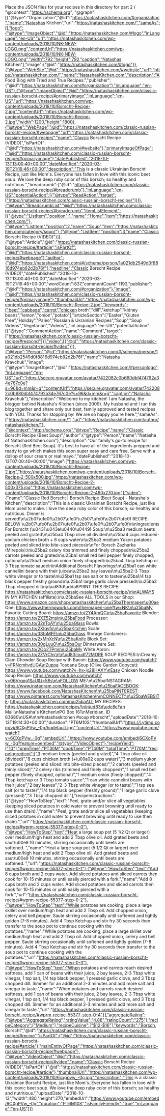Place the JSON files for your recipes in this directory for part 2
{
    "@context":"https://schema.org",
    "@graph":[{"@type":"Organization","@id":"https://natashaskitchen.com/#organization","name":"Natashas Kitchen","url":"https://natashaskitchen.com/","sameAs":[],"logo":{"@type":"ImageObject","@id":"https://natashaskitchen.com/#logo","inLanguage":"en-US","url":"https://natashaskitchen.com/wp-content/uploads/2018/10/NK-NEW-LOGO.png","contentUrl":"https://natashaskitchen.com/wp-content/uploads/2018/10/NK-NEW-LOGO.png","width":792,"height":792,"caption":"Natashas Kitchen"},"image":{"@id":"https://natashaskitchen.com/#logo"}},{"@type":"WebSite","@id":"https://natashaskitchen.com/#website","url":"https://natashaskitchen.com/","name":"NatashasKitchen.com","description":"A Food Blog with Tried and True Recipes.","publisher":{"@id":"https://natashaskitchen.com/#organization"},"inLanguage":"en-US"},{"@type":"ImageObject","@id":"https://natashaskitchen.com/classic-russian-borscht-recipe/#primaryimage","inLanguage":"en-US","url":"https://natashaskitchen.com/wp-content/uploads/2018/10/Borscht-Recipe-2.jpg","contentUrl":"https://natashaskitchen.com/wp-content/uploads/2018/10/Borscht-Recipe-2.jpg","width":1200,"height":1800},{"@type":"WebPage","@id":"https://natashaskitchen.com/classic-russian-borscht-recipe/#webpage","url":"https://natashaskitchen.com/classic-russian-borscht-recipe/","name":"Classic Borscht Recipe (VIDEO)","isPartOf":{"@id":"https://natashaskitchen.com/#website"},"primaryImageOfPage":{"@id":"https://natashaskitchen.com/classic-russian-borscht-recipe/#primaryimage"},"datePublished":"2018-10-13T13:00:40+00:00","dateModified":"2020-03-19T21:19:46+00:00","description":"This is a classic Ukrainian Borscht Recipe, just like Mom's. Everyone has fallen in love with this iconic beet soup. We love the deep ruby color of this borsch; so healthy and nutritious.","breadcrumb":{"@id":"https://natashaskitchen.com/classic-russian-borscht-recipe/#breadcrumb"},"inLanguage":"en-US","potentialAction":[{"@type":"ReadAction","target":["https://natashaskitchen.com/classic-russian-borscht-recipe/"]}]},{"@type":"BreadcrumbList","@id":"https://natashaskitchen.com/classic-russian-borscht-recipe/#breadcrumb","itemListElement":[{"@type":"ListItem","position":1,"name":"Home","item":"https://natashaskitchen.com/"},{"@type":"ListItem","position":2,"name":"Soup","item":"https://natashaskitchen.com/category/soup/"},{"@type":"ListItem","position":3,"name":"Classic Borscht Recipe (VIDEO)"}]},{"@type":"Article","@id":"https://natashaskitchen.com/classic-russian-borscht-recipe/#article","isPartOf":{"@id":"https://natashaskitchen.com/classic-russian-borscht-recipe/#webpage"},"author":{"@id":"https://natashaskitchen.com/#/schema/person/1a021db2549d0f8816d974eb82d2b76f"},"headline":"Classic Borscht Recipe (VIDEO)","datePublished":"2018-10-13T13:00:40+00:00","dateModified":"2020-03-19T21:19:46+00:00","wordCount":837,"commentCount":1193,"publisher":{"@id":"https://natashaskitchen.com/#organization"},"image":{"@id":"https://natashaskitchen.com/classic-russian-borscht-recipe/#primaryimage"},"thumbnailUrl":"https://natashaskitchen.com/wp-content/uploads/2018/10/Borscht-Recipe-2.jpg","keywords":["beet","cabbage","carrot","chicken broth","dill","ketchup","kidney beans","lemon","onion","potato"],"articleSection":["Easter","Gluten Free","Holiday","Paleo","Russian &amp; Ukrainian Recipes","Soup","Soup Videos","Vegetarian","Videos"],"inLanguage":"en-US","potentialAction":[{"@type":"CommentAction","name":"Comment","target":["https://natashaskitchen.com/classic-russian-borscht-recipe/#respond"]}],"video":[{"@id":"https://natashaskitchen.com/classic-russian-borscht-recipe/#video"}]},{"@type":"Person","@id":"https://natashaskitchen.com/#/schema/person/1a021db2549d0f8816d974eb82d2b76f","name":"Natasha Kravchuk","image":{"@type":"ImageObject","@id":"https://natashaskitchen.com/#personlogo","inLanguage":"en-US","url":"https://secure.gravatar.com/avatar/7422082c0b680dbf474792a34e767c0e?s=96&d=mm&r=g","contentUrl":"https://secure.gravatar.com/avatar/7422082c0b680dbf474792a34e767c0e?s=96&d=mm&r=g","caption":"Natasha Kravchuk"},"description":"Welcome to my kitchen! I am Natasha, the blogger behind Natasha's Kitchen (since 2009). My husband and I run this blog together and share only our best, family approved and tested recipes with YOU. Thanks for stopping by! We are so happy you're here.","sameAs":["https://natashaskitchen.com/"],"url":"https://natashaskitchen.com/author/natashaskitchen/"},{"@context":"http://schema.org/","@type":"Recipe","name":"Classic Borscht Recipe (Beet Soup)","author":{"@type":"Person","name":"Natasha of NatashasKitchen.com"},"description":"Our family&#039;s go-to recipe for Borscht (Red Beet Soup). It&#039;s best to have all of the ingredients prepped and ready to go which makes this soon super easy and care free. Serve with a dollop of sour cream or real mayo.","datePublished":"2018-10-13T07:00:40+00:00","image":["https://natashaskitchen.com/wp-content/uploads/2018/10/Borscht-Recipe-2.jpg","https://natashaskitchen.com/wp-content/uploads/2018/10/Borscht-Recipe-2-500x500.jpg","https://natashaskitchen.com/wp-content/uploads/2018/10/Borscht-Recipe-2-500x375.jpg","https://natashaskitchen.com/wp-content/uploads/2018/10/Borscht-Recipe-2-480x270.jpg"],"video":{"name":"Classic Red Borscht | Borsch Recipe (Beet Soup) - Natasha's Kitchen","description":"This is a classic Ukrainian Borscht Recipe, just like Mom used to make. I love the deep ruby color of this borsch; so healthy and nutritious. Dinner is served!\n\u2b07\ufe0f\u2b07\ufe0f\u2b07\ufe0f\u2b07\ufe0f RECIPE BELOW  \u2b07\ufe0f\u2b07\ufe0f\u2b07\ufe0f\u2b07\ufe0f\n\nIngredients For Borscht (\u0431\u043e\u0440\u0449)  Soup:\n\u25ba3 medium beets peeled and grated\n\u25ba4 Tbsp olive oil divided\n\u25ba4 cups reduced-sodium chicken broth + 6 cups water\n\u25ba3 medium Yukon potatoes peeled and sliced into bite-sized pieces\n\nFor Borsch Zazharka (Mirepoix):\n\u25ba2 celery ribs trimmed and finely chopped\n\u25ba2 carrots peeled and grated\n\u25ba1 small red bell pepper finely chopped, optional\n\u25ba1 medium onion finely chopped\n\u25ba4 Tbsp ketchup or 3 Tbsp tomato sauce\n\nAdditional Borscht  Flavorings:\n\u25ba1 can white cannellini beans with their juice\n\u25ba2 bay leaves\n\u25ba2-3 Tbsp white vinegar or to taste\n\u25ba1 tsp sea salt or to taste\n\u25ba1/4 tsp black pepper freshly ground\n\u25ba1 large garlic clove pressed\n\u25ba3 Tbsp chopped dill\n\n\ud83d\udda8PRINT THIS RECIPE: https://natashaskitchen.com/classic-russian-borscht-recipe/\n\nALWAYS IN MY KITCHEN (affiliate):\n\u25baSee ALL TOOLS in our Shop: https://www.amazon.com/shop/natashaskitchen\n\u25baThermapen\u00ae One: https://www.thermoworks.com/thermapen-one?tw=NK\n\u25baMy Favorite Cutting Board: https://amzn.to/2Y4AmQC\n\u25baFavorite Blender: https://amzn.to/2XZ52ms\n\u25baFood Processor: https://amzn.to/32nToAY\n\u25baGlass Bowls: https://amzn.to/2XIqvfo\n\u25baKitchen Scale: https://amzn.to/38foMFE\n\u25baGlass Storage Containers: https://amzn.to/2xMhXcN\n\u25baKnife Block Set: https://amzn.to/30gLuuO\n\u25baOur Dinnerware Set: https://amzn.to/2Ob2TPm\n\u25baMy White Apron: https://amzn.to/2ZVrChv\n\n\ud83c\udf72MORE SOUP RECIPES:\nCreamy Clam Chowder Soup Recipe with Bacon: https://www.youtube.com/watch?v=FRNcmhvdUGA\nZuppa Toscana Soup (Olive Garden Copycat): https://www.youtube.com/watch?v=hx-jx28HAXY\nEasy Chicken Noodle Soup Recipe: https://www.youtube.com/watch?v=06Vrqqo1SaU&t=58s\n\nFOLLOW ME:\n\u25baINSTAGRAM: https://www.instagram.com/NatashasKitchen\n\u25baFACEBOOK: https://www.facebook.com/NatashasKitchen\n\u25baPINTEREST: https://www.pinterest.com/NatashasKitchen\n\nCONNECT:\n\u25baWEBSITE: https://natashaskitchen.com\n\u25baALL MY RECIPES: https://natashaskitchen.com/recipes/\n\n\ud83d\udc8cFan Mail:\nNatasha's Kitchen\nPO Box 161\nMeridian, ID 83680\nUSA\n\n#natashaskitchen #soup #borscht","uploadDate":"2018-10-13T19:14:30+00:00","duration":"PT6M10S","thumbnailUrl":"https://i.ytimg.com/vi/6CXgPVw_-0g/hqdefault.jpg","contentUrl":"https://www.youtube.com/watch?v=6CXgPVw_-0g","embedUrl":"https://www.youtube.com/embed/6CXgPVw_-0g?feature=oembed","@type":"VideoObject"},"recipeYield":["10"],"prepTime":"PT30M","cookTime":"PT40M","totalTime":"PT70M","recipeIngredient":["3  medium beets (peeled and grated)","4 Tbsp olive oil (divided)","8 cups chicken broth  (+\u00a02 cups water)","3  medium yukon potatoes (peeled and sliced into bite-sized pieces)","2  carrots (peeled and thinly sliced)","2  celery ribs (trimmed and finely chopped)","1  small red bell pepper (finely chopped, optional)","1  medium onion (finely chopped)","4 Tbsp ketchup or 3 Tbsp tomato sauce","1  can white cannelini beans with their juice","2  bay leaves","2-3 Tbsp white vinegar (or to taste)","1 tsp sea salt (or to taste)","1/4 tsp black pepper (freshly ground)","1  large garlic clove (pressed)","3 Tbsp chopped dill"],"recipeInstructions":[{"@type":"HowToStep","text":"Peel, grate and/or slice all vegetables (keeping sliced potatoes in cold water to prevent browning until ready to use then drain).","name":"Peel, grate and/or slice all vegetables (keeping sliced potatoes in cold water to prevent browning until ready to use then drain).","url":"https://natashaskitchen.com/classic-russian-borscht-recipe/#wprm-recipe-55377-step-0-0"},{"@type":"HowToStep","text":"Heat a large soup pot (5 1/2 Qt or larger) over medium/high heat and add 2 Tbsp olive oil. Add grated beets and saut\u00e9 10 minutes, stirring occasionally until beets are softened.&nbsp;","name":"Heat a large soup pot (5 1/2 Qt or larger) over medium/high heat and add 2 Tbsp olive oil. Add grated beets and saut\u00e9 10 minutes, stirring occasionally until beets are softened.&nbsp;","url":"https://natashaskitchen.com/classic-russian-borscht-recipe/#wprm-recipe-55377-step-0-1"},{"@type":"HowToStep","text":"Add 8 cups broth and 2 cups water. Add sliced potatoes and sliced carrots then cook for 10-15 minutes or until easily pierced with a fork.","name":"Add 8 cups broth and 2 cups water. Add sliced potatoes and sliced carrots then cook for 10-15 minutes or until easily pierced with a fork.","url":"https://natashaskitchen.com/classic-russian-borscht-recipe/#wprm-recipe-55377-step-0-2"},{"@type":"HowToStep","text":"While potatoes are cooking, place a large skillet over medium/high heat and add 2 Tbsp oil. Add chopped onion, celery and bell pepper. Saute stirring occasionally until softened and lightly golden (7-8 minutes). Add 4 Tbsp Ketchup and stir fry 30 seconds then transfer to the soup pot to continue cooking with the potatoes.","name":"While potatoes are cooking, place a large skillet over medium/high heat and add 2 Tbsp oil. Add chopped onion, celery and bell pepper. Saute stirring occasionally until softened and lightly golden (7-8 minutes). Add 4 Tbsp Ketchup and stir fry 30 seconds then transfer to the soup pot to continue cooking with the potatoes.","url":"https://natashaskitchen.com/classic-russian-borscht-recipe/#wprm-recipe-55377-step-0-3"},{"@type":"HowToStep","text":"When potatoes and carrots reach desired softness, add 1 can of beans with their juice, 2 bay leaves, 2-3 Tbsp white vinegar, 1 tsp salt, 1/4 tsp black pepper, 1 pressed garlic clove, and 3 Tbsp chopped dill. Simmer for an additional 2-3 minutes and add more salt and vinegar to taste.","name":"When potatoes and carrots reach desired softness, add 1 can of beans with their juice, 2 bay leaves, 2-3 Tbsp white vinegar, 1 tsp salt, 1/4 tsp black pepper, 1 pressed garlic clove, and 3 Tbsp chopped dill. Simmer for an additional 2-3 minutes and add more salt and vinegar to taste.","url":"https://natashaskitchen.com/classic-russian-borscht-recipe/#wprm-recipe-55377-step-0-4"}],"aggregateRating":{"@type":"AggregateRating","ratingValue":"4.88","ratingCount":"275"},"recipeCategory":["Medium"],"recipeCuisine":["$12-$16"],"keywords":"Borsch, Borscht","@id":"https://natashaskitchen.com/classic-russian-borscht-recipe/#recipe","isPartOf":{"@id":"https://natashaskitchen.com/classic-russian-borscht-recipe/#article"},"mainEntityOfPage":"https://natashaskitchen.com/classic-russian-borscht-recipe/#webpage"},{"@type":"VideoObject","@id":"https://natashaskitchen.com/classic-russian-borscht-recipe/#video","name":"Classic Borscht Recipe (VIDEO)","isPartOf":{"@id":"https://natashaskitchen.com/classic-russian-borscht-recipe/#article"},"thumbnailUrl":"https://natashaskitchen.com/wp-content/uploads/2018/10/6cxgpvw_-0g.jpg","description":"This is a classic Ukrainian Borscht Recipe, just like Mom's. Everyone has fallen in love with this iconic beet soup. We love the deep ruby color of this borsch; so healthy and nutritious.","uploadDate":"2018-10-13","width":480,"height":270,"embedUrl":"https://www.youtube.com/embed/6CXgPVw_-0g","duration":"PT6M10S","isFamilyFriendly":"true","inLanguage":"en-US"}]}